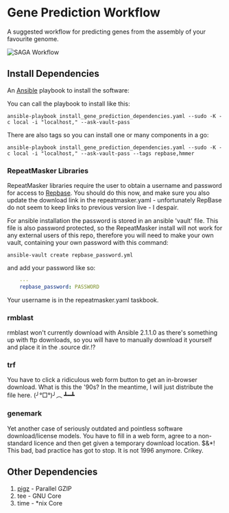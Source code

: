 # Gene Prediction Workflow

A suggested workflow for predicting genes from the assembly of your favourite genome.

![SAGA Workflow](https://github.com/guyleonard/single_cell_workflow/blob/master/images/gene_prediction.png)

## Install Dependencies

An [Ansible]() playbook to install the software:

You can call the playbook to install like this:

    ansible-playbook install_gene_prediction_dependencies.yaml --sudo -K -c local -i "localhost," --ask-vault-pass

There are also tags so you can install one or many components in a go:

    ansible-playbook install_gene_prediction_dependencies.yaml --sudo -K -c local -i "localhost," --ask-vault-pass --tags repbase,hmmer

### RepeatMasker Libraries
RepeatMasker libraries require the user to obtain a username and password for access to [Repbase](http://www.girinst.org/repbase/). You should do this now, and make sure you also update the download link in the repeatmasker.yaml - unfortunately RepBase do not seem to keep links to previous version live - I despair.

For ansible installation the password is stored in an ansible 'vault' file. This file is also password protected, so the RepeatMasker install will not work for any external users of this repo, therefore you will need to make your own vault, containing your own password
with this command:

    ansible-vault create repbase_password.yml

and add your password like so:
```yaml
    ---
    repbase_password: PASSWORD
```

Your username is in the repeatmasker.yaml taskbook.



### rmblast
rmblast won't currently download with Ansible 2.1.1.0 as there's something up with ftp downloads, so you will have to manually download it yourself and place it in the .source dir.!?

### trf
You have to click a ridiculous web form button to get an in-browser download. What is this the '90s? In the meantime, I will just distribute the file here. (╯°□°)╯︵ ┻━┻

### genemark
Yet another case of seriously outdated and pointless software download/license models. You have to fill in a web form, agree to a non-standard licence and then get given a temporary download location. $&\*! This bad, bad practice has got to stop. It is not 1996 anymore. Crikey.

## Other Dependencies
1. [pigz](http://zlib.net/pigz/) - Parallel GZIP
2. tee - GNU Core
3. time - *nix Core
